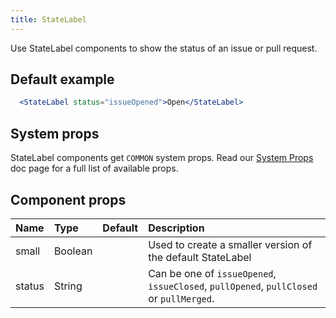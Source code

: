 ```yaml
---
title: StateLabel
---
```

Use StateLabel components to show the status of an issue or pull request.

## Default example

```.jsx
  <StateLabel status="issueOpened">Open</StateLabel>
```

## System props

StateLabel components get `COMMON` system props. Read our [System Props](/components/docs/system-props) doc page for a full list of available props.

## Component props

| Name | Type | Default | Description |
| :- | :- | :-: | :- |
| small | Boolean | | Used to create a smaller version of the default StateLabel |
| status | String | | Can be one of `issueOpened`, `issueClosed`, `pullOpened`, `pullClosed` or `pullMerged`.
